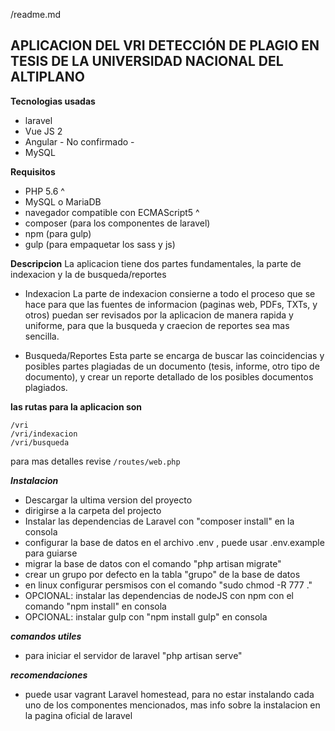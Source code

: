 /readme.md

APLICACION DEL VRI DETECCIÓN DE PLAGIO EN TESIS DE LA UNIVERSIDAD NACIONAL DEL ALTIPLANO
------------------------------------------------------------------------

**Tecnologias usadas**
- laravel
 - Vue JS 2
 - Angular - No confirmado -
 - MySQL


**Requisitos**
- PHP 5.6 ^
- MySQL o MariaDB
- navegador compatible con ECMAScript5 ^
- composer (para los componentes de laravel)
- npm (para gulp)
- gulp (para empaquetar los sass y js)

**Descripcion**
La aplicacion tiene dos partes fundamentales, la parte de indexacion y la de busqueda/reportes

- Indexacion
La parte de indexacion consierne a todo el proceso que se hace para que las fuentes de informacion (paginas web, PDFs, TXTs, y otros) puedan ser revisados por la aplicacion de manera rapida y uniforme, para que la busqueda y craecion de reportes sea mas sencilla.

- Busqueda/Reportes
Esta parte se encarga de buscar las coincidencias y posibles partes plagiadas de un documento (tesis, informe, otro tipo de documento), y crear un reporte detallado de los posibles documentos plagiados.

**las rutas para la aplicacion son**

    /vri
    /vri/indexacion
    /vri/busqueda
para mas detalles revise `/routes/web.php`

***Instalacion***
- Descargar la ultima version del proyecto
- dirigirse a la carpeta del projecto
- Instalar las dependencias de Laravel con "composer install" en la consola
- configurar la base de datos en el archivo .env , puede usar .env.example para guiarse
- migrar la base de datos con el comando "php artisan migrate"
- crear un grupo por defecto en la tabla "grupo" de la base de datos
- en linux configurar persmisos con el comando "sudo chmod -R 777 ."
- OPCIONAL: instalar las dependencias de nodeJS con npm con el comando "npm install" en consola
- OPCIONAL: instalar gulp con "npm install gulp" en consola

***comandos utiles***
- para iniciar el servidor de laravel "php artisan serve"

***recomendaciones***
- puede usar vagrant Laravel homestead, para no estar instalando cada uno de los componentes mencionados, mas info sobre la instalacion en la pagina oficial de laravel